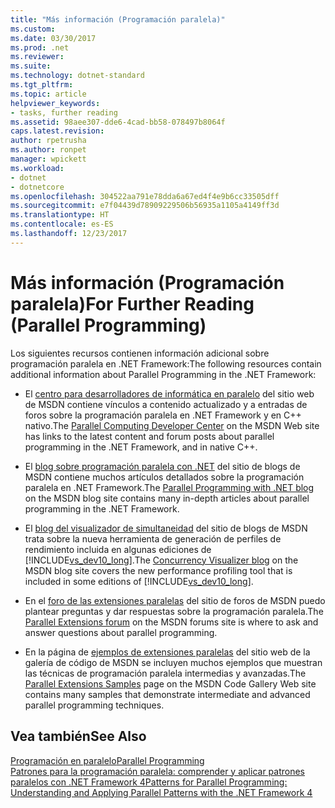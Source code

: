 ```yaml
---
title: "Más información (Programación paralela)"
ms.custom: 
ms.date: 03/30/2017
ms.prod: .net
ms.reviewer: 
ms.suite: 
ms.technology: dotnet-standard
ms.tgt_pltfrm: 
ms.topic: article
helpviewer_keywords:
- tasks, further reading
ms.assetid: 98aee307-dde6-4cad-bb58-078497b8064f
caps.latest.revision: 
author: rpetrusha
ms.author: ronpet
manager: wpickett
ms.workload:
- dotnet
- dotnetcore
ms.openlocfilehash: 304522aa791e78dda6a67ed4f4e9b6cc33505dff
ms.sourcegitcommit: e7f04439d78909229506b56935a1105a4149ff3d
ms.translationtype: HT
ms.contentlocale: es-ES
ms.lasthandoff: 12/23/2017
---
```

# <a name="for-further-reading-parallel-programming"></a><span data-ttu-id="985e2-102">Más información (Programación paralela)</span><span class="sxs-lookup"><span data-stu-id="985e2-102">For Further Reading (Parallel Programming)</span></span>
<span data-ttu-id="985e2-103">Los siguientes recursos contienen información adicional sobre programación paralela en .NET Framework:</span><span class="sxs-lookup"><span data-stu-id="985e2-103">The following resources contain additional information about Parallel Programming in the .NET Framework:</span></span>  
  
-   <span data-ttu-id="985e2-104">El [centro para desarrolladores de informática en paralelo](http://go.microsoft.com/fwlink/?LinkID=160570) del sitio web de MSDN contiene vínculos a contenido actualizado y a entradas de foros sobre la programación paralela en .NET Framework y en C++ nativo.</span><span class="sxs-lookup"><span data-stu-id="985e2-104">The [Parallel Computing Developer Center](http://go.microsoft.com/fwlink/?LinkID=160570) on the MSDN Web site has links to the latest content and forum posts about parallel programming in the .NET Framework, and in native C++.</span></span>  
  
-   <span data-ttu-id="985e2-105">El [blog sobre programación paralela con .NET](http://go.microsoft.com/fwlink/?LinkID=169627) del sitio de blogs de MSDN contiene muchos artículos detallados sobre la programación paralela en .NET Framework.</span><span class="sxs-lookup"><span data-stu-id="985e2-105">The [Parallel Programming with .NET blog](http://go.microsoft.com/fwlink/?LinkID=169627) on the MSDN blog site contains many in-depth articles about parallel programming in the .NET Framework.</span></span>  
  
-   <span data-ttu-id="985e2-106">El [blog del visualizador de simultaneidad](http://go.microsoft.com/fwlink/?LinkID=169630) del sitio de blogs de MSDN trata sobre la nueva herramienta de generación de perfiles de rendimiento incluida en algunas ediciones de [!INCLUDE[vs_dev10_long](../../../includes/vs-dev10-long-md.md)].</span><span class="sxs-lookup"><span data-stu-id="985e2-106">The [Concurrency Visualizer blog](http://go.microsoft.com/fwlink/?LinkID=169630) on the MSDN blog site covers the new performance profiling tool that is included in some editions of [!INCLUDE[vs_dev10_long](../../../includes/vs-dev10-long-md.md)].</span></span>  
  
-   <span data-ttu-id="985e2-107">En el [foro de las extensiones paralelas](http://go.microsoft.com/fwlink/?LinkID=169628) del sitio de foros de MSDN puedo plantear preguntas y dar respuestas sobre la programación paralela.</span><span class="sxs-lookup"><span data-stu-id="985e2-107">The [Parallel Extensions forum](http://go.microsoft.com/fwlink/?LinkID=169628) on the MSDN forums site is where to ask and answer questions about parallel programming.</span></span>  
  
-   <span data-ttu-id="985e2-108">En la página de [ejemplos de extensiones paralelas](http://go.microsoft.com/fwlink/?LinkID=165717) del sitio web de la galería de código de MSDN se incluyen muchos ejemplos que muestran las técnicas de programación paralela intermedias y avanzadas.</span><span class="sxs-lookup"><span data-stu-id="985e2-108">The [Parallel Extensions Samples](http://go.microsoft.com/fwlink/?LinkID=165717) page on the MSDN Code Gallery Web site contains many samples that demonstrate intermediate and advanced parallel programming techniques.</span></span>  
  
## <a name="see-also"></a><span data-ttu-id="985e2-109">Vea también</span><span class="sxs-lookup"><span data-stu-id="985e2-109">See Also</span></span>  
 [<span data-ttu-id="985e2-110">Programación en paralelo</span><span class="sxs-lookup"><span data-stu-id="985e2-110">Parallel Programming</span></span>](../../../docs/standard/parallel-programming/index.md)  
 [<span data-ttu-id="985e2-111">Patrones para la programación paralela: comprender y aplicar patrones paralelos con .NET Framework 4</span><span class="sxs-lookup"><span data-stu-id="985e2-111">Patterns for Parallel Programming: Understanding and Applying Parallel Patterns with the .NET Framework 4</span></span>](http://go.microsoft.com/fwlink/?LinkID=185142)
